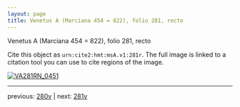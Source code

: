 ```yaml
---
layout: page
title: Venetus A (Marciana 454 = 822), folio 281, recto
---
```


Venetus A (Marciana 454 = 822), folio 281, recto

Cite this object as `urn:cite2:hmt:msA.v1:281r`.  The full image is linked to a citation tool you can use to cite regions of the image.

[![VA281RN_0451](http://www.homermultitext.org/iipsrv?IIIF=/project/homer/pyramidal/deepzoom/hmt/vaimg/2017a/VA281RN_0451.tif/full/800,/0/default.jpg)](http://www.homermultitext.org/ict2/?urn=urn:cite2:hmt:vaimg.2017a:VA281RN_0451) 

---

previous:  [280v](../280v/) | next: [281v](../281v/)